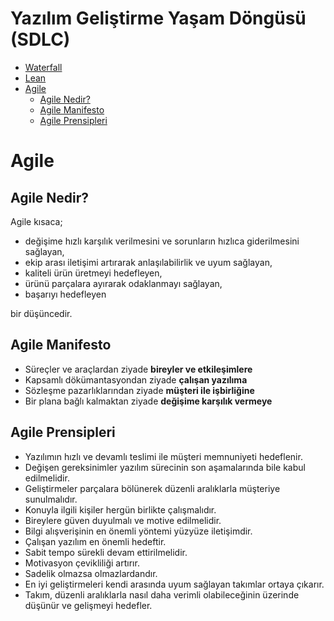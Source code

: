 # Yazılım Geliştirme Yaşam Döngüsü (SDLC)

- [Waterfall](#waterfall)
- [Lean](#lean)
- [Agile](#agile)
  - [Agile Nedir?](#agile-nedir)
  - [Agile Manifesto](#agile-manifesto)
  - [Agile Prensipleri](#agile-prensipleri)

# <a name="agile">Agile</a>

##  <a name="agile-nedir">Agile Nedir?</a>
Agile kısaca; 
- değişime hızlı karşılık verilmesini ve sorunların hızlıca giderilmesini sağlayan, 
- ekip arası iletişimi artırarak anlaşılabilirlik ve uyum sağlayan, 
- kaliteli ürün üretmeyi hedefleyen, 
- ürünü parçalara ayırarak odaklanmayı sağlayan,
- başarıyı hedefleyen

bir düşüncedir.

## <a name="agile-manifesto">Agile Manifesto</a>
- Süreçler ve araçlardan ziyade __bireyler ve etkileşimlere__
- Kapsamlı dökümantasyondan ziyade __çalışan yazılıma__
- Sözleşme pazarlıklarından ziyade __müşteri ile işbirliğine__
- Bir plana bağlı kalmaktan ziyade __değişime karşılık vermeye__

## <a name="agile-prensipleri">Agile Prensipleri</a>
- Yazılımın hızlı ve devamlı teslimi ile müşteri memnuniyeti hedeflenir.
- Değişen gereksinimler yazılım sürecinin son aşamalarında bile kabul edilmelidir.
- Geliştirmeler parçalara bölünerek düzenli aralıklarla müşteriye sunulmalıdır.
- Konuyla ilgili kişiler hergün birlikte çalışmalıdır.
- Bireylere güven duyulmalı ve motive edilmelidir.
- Bilgi alışverişinin en önemli yöntemi yüzyüze iletişimdir.
- Çalışan yazılım en önemli hedeftir.
- Sabit tempo sürekli devam ettirilmelidir.
- Motivasyon çevikliliği artırır.
- Sadelik olmazsa olmazlardandır.
- En iyi geliştirmeleri kendi arasında uyum sağlayan takımlar ortaya çıkarır.
- Takım, düzenli aralıklarla nasıl daha verimli olabileceğinin üzerinde düşünür ve gelişmeyi hedefler.
